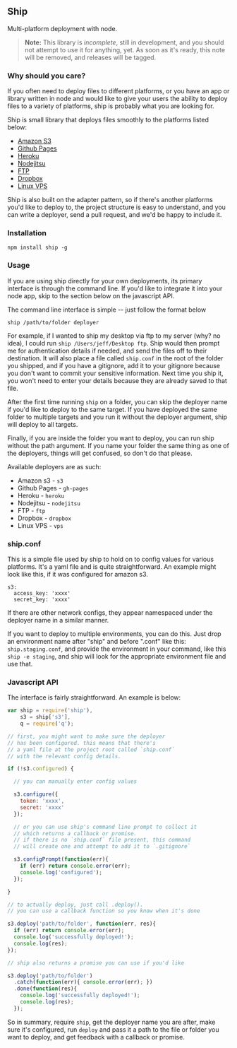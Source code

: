 Ship
----

Multi-platform deployment with node.

> **Note:** This library is _incomplete_, still in development, and you should not attempt to use it for anything, yet. As soon as it's ready, this note will be removed, and releases will be tagged.

### Why should you care?

If you often need to deploy files to different platforms, or you have an app or library written in node and would like to give your users the ability to deploy files to a variety of platforms, ship is probably what you are looking for.

Ship is small library that deploys files smoothly to the platforms listed below:

- [Amazon S3](lib/deployers/s3)
- [Github Pages](lib/deployers/gh-pages)
- [Heroku](lib/deployers/heroku)
- [Nodejitsu](lib/deployers/nodejitsu)
- [FTP](lib/deployers/ftp)
- [Dropbox](lib/deployers/dropbox)
- [Linux VPS](lib/deployers/vps)

Ship is also built on the adapter pattern, so if there's another platforms you'd like to deploy to, the project structure is easy to understand, and you can write a deployer, send a pull request, and we'd be happy to include it.

### Installation

`npm install ship -g`

### Usage

If you are using ship directly for your own deployments, its primary interface is through the command line. If you'd like to integrate it into your node app, skip to the section below on the javascript API.

The command line interface is simple -- just follow the format below

```
ship /path/to/folder deployer
```

For example, if I wanted to ship my desktop via ftp to my server (why? no idea), I could run `ship /Users/jeff/Desktop ftp`. Ship would then prompt me for authentication details if needed, and send the files off to their destination. It will also place a file called `ship.conf` in the root of the folder you shipped, and if you have a gitignore, add it to your gitignore because you don't want to commit your sensitive information. Next time you ship it, you won't need to enter your details because they are already saved to that file.

After the first time running `ship` on a folder, you can skip the deployer name if you'd like to deploy to the same target. If you have deployed the same folder to multiple targets and you run it without the deployer argument, ship will deploy to all targets.

Finally, if you are inside the folder you want to deploy, you can run ship without the path argument. If you name your folder the same thing as one of the deployers, things will get confused, so don't do that please.

Available deployers are as such:

- Amazon s3 - `s3`
- Github Pages - `gh-pages`
- Heroku - `heroku`
- Nodejitsu - `nodejitsu`
- FTP - `ftp`
- Dropbox - `dropbox`
- Linux VPS - `vps`

### ship.conf

This is a simple file used by ship to hold on to config values for various platforms. It's a yaml file and is quite straightforward. An example might look like this, if it was configured for amazon s3.

```
s3:
  access_key: 'xxxx'
  secret_key: 'xxxx'
```

If there are other network configs, they appear namespaced under the deployer name in a similar manner.

If you want to deploy to multiple environments, you can do this. Just drop an environment name after "ship" and before ".conf" like this: `ship.staging.conf`, and provide the environment in your command, like this `ship -e staging`, and ship will look for the appropriate environment file and use that.

### Javascript API

The interface is fairly straightforward. An example is below:

```js
var ship = require('ship'),
    s3 = ship['s3'],
    q = require('q');

// first, you might want to make sure the deployer
// has been configured. this means that there's
// a yaml file at the project root called `ship.conf`
// with the relevant config details.

if (!s3.configured) {

  // you can manually enter config values

  s3.configure({
    token: 'xxxx',
    secret: 'xxxx'
  });

  // or you can use ship's command line prompt to collect it
  // which returns a callback or promise.
  // if there is no `ship.conf` file present, this command
  // will create one and attempt to add it to `.gitignore`

  s3.configPrompt(function(err){
    if (err) return console.error(err);
    console.log('configured');
  });

}

// to actually deploy, just call .deploy().
// you can use a callback function so you know when it's done

s3.deploy('path/to/folder', function(err, res){
  if (err) return console.error(err);
  console.log('successfully deployed!');
  console.log(res);
});

// ship also returns a promise you can use if you'd like

s3.deploy('path/to/folder')
  .catch(function(err){ console.error(err); })
  .done(function(res){
    console.log('successfully deployed!');
    console.log(res);
  });

```

So in summary, require `ship`, get the deployer name you are after, make sure it's configured, run `deploy` and pass it a path to the file or folder you want to deploy, and get feedback with a callback or promise.
